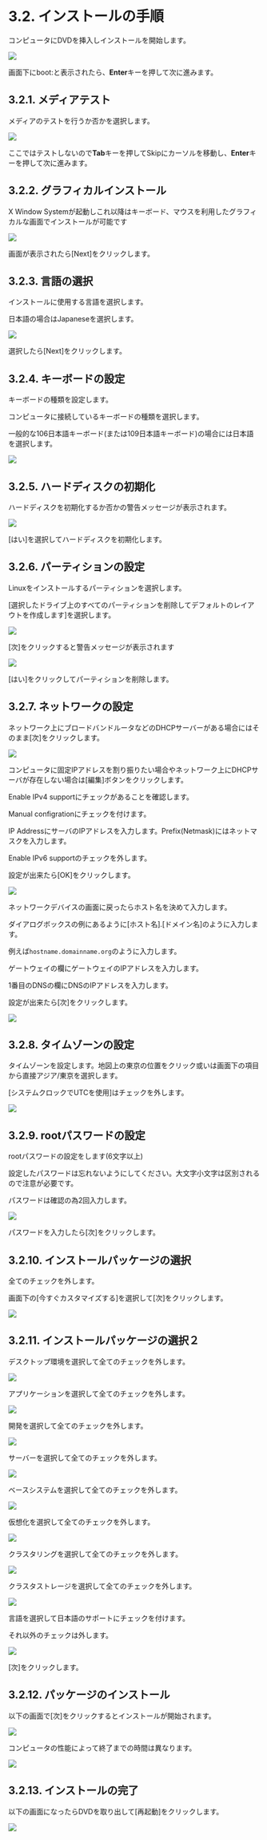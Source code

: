 # 3.2. インストールの手順

 コンピュータにDVDを挿入しインストールを開始します。

![](../../.gitbook/assets/os01%20%281%29.png)

 画面下にboot:と表示されたら、**Enter**キーを押して次に進みます。

## 3.2.1. **メディアテスト** <a id="3-2-1-media-test"></a>

 メディアのテストを行うか否かを選択します。

![](../../.gitbook/assets/os02.png)

 ここではテストしないので**Tab**キーを押してSkipにカーソルを移動し、**Enter**キーを押して次に進みます。

## 3.2.2. **グラフィカルインストール** <a id="3-2-2-graphical-installation"></a>

 X Window Systemが起動しこれ以降はキーボード、マウスを利用したグラフィカルな画面でインストールが可能です

![](../../.gitbook/assets/os03.png)

 画面が表示されたら\[Next\]をクリックします。

## 3.2.3. **言語の選択** <a id="3-2-3-choose-a-language"></a>

インストールに使用する言語を選択します。

日本語の場合はJapaneseを選択します。

![](../../.gitbook/assets/os04%20%281%29.png)

 選択したら\[Next\]をクリックします。

## 3.2.4. **キーボードの設定** <a id="3-2-4-set-up-for-the-keyboard"></a>

キーボードの種類を設定します。

コンピュータに接続しているキーボードの種類を選択します。

一般的な106日本語キーボード\(または109日本語キーボード\)の場合には日本語を選択します。

![](../../.gitbook/assets/os05.png)

## 3.2.5. **ハードディスクの初期化** <a id="3-2-5-initialization-of-the-hard-disk"></a>

 ハードディスクを初期化するか否かの警告メッセージが表示されます。

![](../../.gitbook/assets/os06%20%281%29.png)

 \[はい\]を選択してハードディスクを初期化します。

## 3.2.6. **パーティションの設定** <a id="3-2-6-decide-a-partition"></a>

Linuxをインストールするパーティションを選択します。

\[選択したドライブ上のすべてのパーティションを削除してデフォルトのレイアウトを作成します\]を選択します。

![](../../.gitbook/assets/os07%20%281%29.png)

 \[次\]をクリックすると警告メッセージが表示されます

![](../../.gitbook/assets/os08%20%281%29.png)

 \[はい\]をクリックしてパーティションを削除します。

## 3.2.7. **ネットワークの設定** <a id="3-2-7-set-up-for-the-network"></a>

 ネットワーク上にブロードバンドルータなどのDHCPサーバーがある場合にはそのまま\[次\]をクリックします。

![](../../.gitbook/assets/os09%20%281%29.png)

コンピュータに固定IPアドレスを割り振りたい場合やネットワーク上にDHCPサーバが存在しない場合は\[編集\]ボタンをクリックします。

Enable IPv4 supportにチェックがあることを確認します。

Manual configrationにチェックを付けます。

IP AddressにサーバのIPアドレスを入力します。Prefix\(Netmask\)にはネットマスクを入力します。

Enable IPv6 supportのチェックを外します。

設定が出来たら\[OK\]をクリックします。

![](../../.gitbook/assets/os17%20%281%29.png)

ネットワークデバイスの画面に戻ったらホスト名を決めて入力します。

ダイアログボックスの例にあるように\[ホスト名\].\[ドメイン名\]のように入力します。

例えば`hostname.domainname.org`のように入力します。

ゲートウェイの欄にゲートウェイのIPアドレスを入力します。

1番目のDNSの欄にDNSのIPアドレスを入力します。

設定が出来たら\[次\]をクリックします。

![](../../.gitbook/assets/os18.png)

## 3.2.8. **タイムゾーンの設定** <a id="3-2-8-set-up-for-time-zone"></a>

タイムゾーンを設定します。地図上の東京の位置をクリック或いは画面下の項目から直接アジア/東京を選択します。

\[システムクロックでUTCを使用\]はチェックを外します。

![](../../.gitbook/assets/os10.png)

## 3.2.9. **rootパスワードの設定** <a id="3-2-9-set-up-for-root-password"></a>

rootパスワードの設定をします\(6文字以上\)

設定したパスワードは忘れないようにしてください。大文字小文字は区別されるので注意が必要です。

パスワードは確認の為2回入力します。

![](../../.gitbook/assets/os11%20%281%29.png)

 パスワードを入力したら\[次\]をクリックします。

## 3.2.10. **インストールパッケージの選択** <a id="3-2-10-choose-an-install-package"></a>

全てのチェックを外します。

画面下の\[今すぐカスタマイズする\]を選択して\[次\]をクリックします。

![](../../.gitbook/assets/os12%20%281%29.png)

## 3.2.11. **インストールパッケージの選択２** <a id="3-2-11-choose-an-install-package-2"></a>

 デスクトップ環境を選択して全てのチェックを外します。

![](../../.gitbook/assets/os13.png)

 アプリケーションを選択して全てのチェックを外します。

![](../../.gitbook/assets/os20.png)

 開発を選択して全てのチェックを外します。

![](../../.gitbook/assets/os21%20%281%29.png)

 サーバーを選択して全てのチェックを外します。

![](../../.gitbook/assets/os22%20%281%29.png)

 ベースシステムを選択して全てのチェックを外します。

![](../../.gitbook/assets/os23.png)

 仮想化を選択して全てのチェックを外します。

![](../../.gitbook/assets/os24.png)

 クラスタリングを選択して全てのチェックを外します。

![](../../.gitbook/assets/os25%20%281%29.png)

 クラスタストレージを選択して全てのチェックを外します。

![](../../.gitbook/assets/os26.png)

言語を選択して日本語のサポートにチェックを付けます。

それ以外のチェックは外します。

![](../../.gitbook/assets/os27%20%281%29.png)

 \[次\]をクリックします。

## 3.2.12. **パッケージのインストール** <a id="3-2-12-package-install"></a>

 以下の画面で\[次\]をクリックするとインストールが開始されます。

![](../../.gitbook/assets/os14.png)

 コンピュータの性能によって終了までの時間は異なります。

![](../../.gitbook/assets/os15.png)

## 3.2.13. **インストールの完了** <a id="3-2-13-complete-installation"></a>

 以下の画面になったらDVDを取り出して\[再起動\]をクリックします。

![](../../.gitbook/assets/os16.png)

